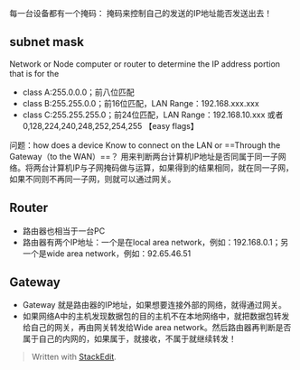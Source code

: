 每一台设备都有一个掩码：
掩码来控制自己的发送的IP地址能否发送出去！
## subnet mask
Network or Node
computer or router to determine the IP address portion that is for the  
- class A:255.0.0.0；前八位匹配
- class B:255.255.0.0；前16位匹配，LAN Range：192.168.xxx.xxx
- class C:255.255.255.0；前24位匹配，LAN Range：192.168.10.xxx
或者0,128,224,240,248,252,254,255 【easy flags】

问题：how does a device Know to connect on the LAN or ==Through the Gateway（to the WAN）==？
用来判断两台计算机IP地址是否同属于同一子网络。将两台计算机IP与子网掩码做与运算，如果得到的结果相同，就在同一子网，如果不同则不再同一子网，则就可以通过网关。
##  Router
- 路由器也相当于一台PC
- 路由器有两个IP地址：一个是在local area network，例如：192.168.0.1；另一个是wide area network，例如：92.65.46.51
## Gateway
- Gateway 就是路由器的IP地址，如果想要连接外部的网络，就得通过网关。
- 如果网络A中的主机发现数据包的目的主机不在本地网络中，就把数据包转发给自己的网关，再由网关转发给Wide area network。然后路由器再判断是否属于自己的内网的，如果属于，就接收，不属于就继续转发！










> Written with [StackEdit](https://stackedit.io/).
<!--stackedit_data:
eyJoaXN0b3J5IjpbMTk3ODIwOTA3XX0=
-->